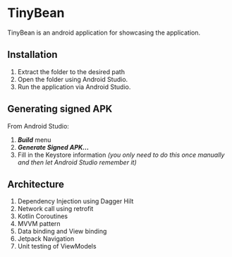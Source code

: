 # TinyBean

TinyBean is an android application for showcasing the application.

## Installation
1. Extract the folder to the desired path
2. Open the folder using Android Studio.
3. Run the application via Android Studio.

## Generating signed APK
From Android Studio:
1. ***Build*** menu
2. ***Generate Signed APK...***
3. Fill in the Keystore information *(you only need to do this once manually and then let Android Studio remember it)*

## Architecture
1. Dependency Injection using Dagger Hilt
2. Network call using retrofit
3. Kotlin Coroutines
4. MVVM pattern
5. Data binding and View binding
6. Jetpack Navigation
7. Unit testing of ViewModels
